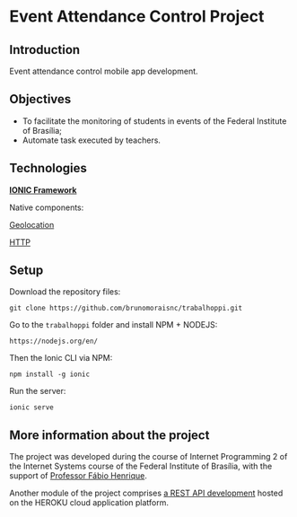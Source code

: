 # Event Attendance Control Project

## Introduction
Event attendance control mobile app development.

## Objectives
- To facilitate the monitoring of students in events of the Federal Institute of Brasília;
- Automate task executed by teachers.

## Technologies
[**IONIC Framework**](https://ionicframework.com/)

Native components:

[Geolocation](https://ionicframework.com/docs/v3/native/geolocation/)

[HTTP](https://ionicframework.com/docs/v3/native/http/)

## Setup

Download the repository files:

`git clone https://github.com/brunomoraisnc/trabalhoppi.git`

Go to the `trabalhoppi` folder and install NPM + NODEJS:

`https://nodejs.org/en/`

Then the Ionic CLI via NPM:

`npm install -g ionic`

Run the server:

`ionic serve`

## More information about the project
The project was developed during the course of Internet Programming 2 of the Internet Systems course of the Federal Institute of Brasília, with the support of [Professor Fábio Henrique](https://sites.google.com/view/oliveirafhm/home).

Another module of the project comprises [a REST API development](https://github.com/brunomoraisnc/api-rest-ppi) hosted on the HEROKU cloud application platform.
